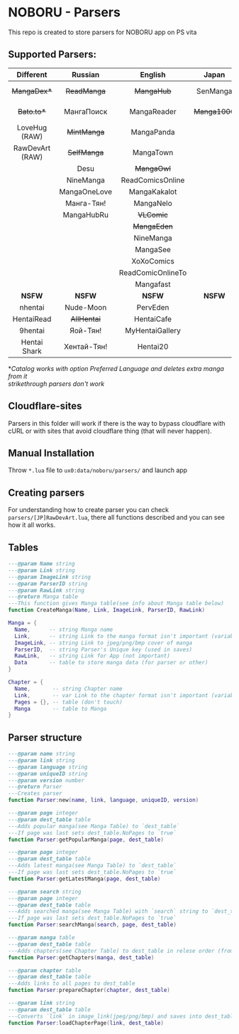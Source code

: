 # NOBORU - Parsers
This repo is created to store parsers for NOBORU app on PS vita
## Supported Parsers: 
| Different       | Russian      | English           | Japan         | Spanish           | Portuguese       | French        | Turkish           | Italian       | Vietnamese | Polish        | German    | Brazil    | Indonesian | Korean     |
|:---------------:|:------------:|:-----------------:|:-------------:|:-----------------:|:----------------:|:-------------:|:-----------------:|:-------------:|:----------:|:-------------:|:---------:|:---------:|:----------:|:----------:|
| ~~MangaDex*~~   | ~~ReadManga~~| ~~MangaHub~~      | SenManga      | LeoManga          | Animaregia       | ~~LelScanVF~~ | ~~Mabushimajo~~   | ~~MangaEden~~ | TruyenQQ   | Phoenix-Scans | NineManga | NineManga | Komikid    | manatoki95 |
| ~~Bato.to*~~    | МангаПоиск   | MangaReader       | ~~Manga1000~~ | InManga           | UnionMangas      | ScanFR        | Puzzmos           | NineManga     |            |               | Wie Manga!|           |            |            |
| LoveHug (RAW)   | ~~MintManga~~| MangaPanda        |               | ~~Submanga~~      | ~~GoldenMangas~~ | NineManga     | ~~MangaTR~~       |               |            |               |           |           |            |            |
| RawDevArt (RAW) | ~~SelfManga~~| MangaTown         |               | NineManga         | BRMangas         |               | SeriManga         |               |            |               |           |           |            |            |
|                 | Desu         | ~~MangaOwl~~      |               | HeavenManga       |                  |               | MangaDenizi       |               |            |               |           |           |            |            |
|                 | NineManga    | ReadComicsOnline  |               | ~~TumangaOnline~~ |                  |               |                   |               |            |               |           |           |            |            |
|                 | MangaOneLove | MangaKakalot      |               | ~~MangaDoor~~     |                  |               |                   |               |            |               |           |           |            |            |
|                 | Манга-Тян!   | MangaNelo         |               |                   |                  |               |                   |               |            |               |           |           |            |            |
|                 | MangaHubRu   | ~~VLComic~~       |               |                   |                  |               |                   |               |            |               |           |           |            |            |
|                 |              | ~~MangaEden~~     |               |                   |                  |               |                   |               |            |               |           |           |            |            |
|                 |              | NineManga         |               |                   |                  |               |                   |               |            |               |           |           |            |            |
|                 |              | MangaSee          |               |                   |                  |               |                   |               |            |               |           |           |            |            |
|                 |              | XoXoComics        |               |                   |                  |               |                   |               |            |               |           |           |            |            |
|                 |              | ReadComicOnlineTo |               |                   |                  |               |                   |               |            |               |           |           |            |            |
|                 |              | Mangafast         |               |                   |                  |               |                   |               |            |               |           |           |            |            |
| **NSFW**        | **NSFW**     | **NSFW**          | **NSFW**      | **NSFW**          | **NSFW**         | **NSFW**      | **NSFW**          | **NSFW**      | **NSFW**   | **NSFW**      | **NSFW**  | **NSFW**  | **NSFW**   | **NSFW**   |
| nhentai         | Nude-Moon    | PervEden          |               | DoujinHentai      |                  |               |                   | PervEden      |            |               |           |           |            |            |
| HentaiRead      |~~AllHentai~~ | HentaiCafe        |               | VerComicsPorno.xxx|                  |               |                   |               |            |               |           |           |            |            |
| 9hentai         | Яой-Тян!     | MyHentaiGallery   |               |                   |                  |               |                   |               |            |               |           |           |            |            |
| Hentai Shark    | Хентай-Тян!  | Hentai20          |               |                   |                  |               |                   |               |            |               |           |           |            |            |

**Catalog works with option Preferred Language and deletes extra manga from it*<br>
*strikethrough parsers don't work*

## Cloudflare-sites
  Parsers in this folder will work if there is the way to bypass cloudflare with cURL or with sites that avoid cloudflare thing (that will never happen).

## Manual Installation
  Throw `*.lua` file to `ux0:data/noboru/parsers/` and launch app

## Creating parsers
  For understanding how to create parser you can check `parsers/[JP]RawDevArt.lua`, there all functions described and you can see how it all works.

## Tables
  ```Lua
  ---@param Name string
  ---@param Link string
  ---@param ImageLink string
  ---@param ParserID string
  ---@param RawLink string
  ---@return Manga table
  ---This function gives Manga table(see info about Manga table below)
  function CreateManga(Name, Link, ImageLink, ParserID, RawLink)

  Manga = {
	Name,      -- string Manga name
	Link,      -- string Link to the manga format isn't important (variable for parser)
	ImageLink, -- string Link to jpeg/png/bmp cover of manga
	ParserID,  -- string Parser's Unique key (used in saves)
	RawLink,   -- string Link for App (not important)
	Data       -- table to store manga data (for parser or other) 
  }
  
  Chapter = {
	Name,       -- string Chapter name
	Link,       -- var Link to the chapter format isn't important (variable for parser)
	Pages = {}, -- table (don't touch)
	Manga       -- table to Manga
  }
  ```
## Parser structure
  ```Lua
  ---@param name string
  ---@param link string
  ---@param language string
  ---@param uniqueID string
  ---@param version number
  ---@return Parser
  ---Creates parser
  function Parser:new(name, link, language, uniqueID, version)
  
  ---@param page integer
  ---@param dest_table table
  ---Adds popular manga(see Manga Table) to `dest_table`
  ---If page was last sets dest_table.NoPages to `true`
  function Parser:getPopularManga(page, dest_table)
  
  ---@param page integer
  ---@param dest_table table
  ---Adds latest manga(see Manga Table) to `dest_table`
  ---If page was last sets dest_table.NoPages to `true`
  function Parser:getLatestManga(page, dest_table)
  
  ---@param search string
  ---@param page integer
  ---@param dest_table table
  ---Adds searched manga(see Manga Table) with `search` string to `dest_table`
  ---If page was last sets dest_table.NoPages to `true`
  function Parser:searchManga(search, page, dest_table)
  
  ---@param manga table
  ---@param dest_table table
  ---Adds chapters(see Chapter Table) to dest_table in relese order (from 1st chapter to nth)
  function Parser:getChapters(manga, dest_table)
  
  ---@param chapter table
  ---@param dest_table table
  ---Adds links to all pages to dest_table
  function Parser:prepareChapter(chapter, dest_table)
  
  ---@param link string
  ---@param dest_table table
  ---Converts `link` in image_link(jpeg/png/bmp) and saves into dest_table.Link
  function Parser:loadChapterPage(link, dest_table)
 
  ```

